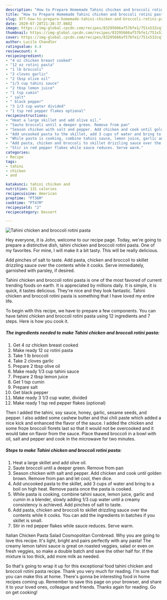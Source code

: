 ```yaml
---
description: "How to Prepare Homemade Tahini chicken and broccoli rotini pasta"
title: "How to Prepare Homemade Tahini chicken and broccoli rotini pasta"
slug: 977-how-to-prepare-homemade-tahini-chicken-and-broccoli-rotini-pasta
date: 2020-07-28T21:38:37.088Z
image: https://img-global.cpcdn.com/recipes/83295666af57bfe1/751x532cq70/tahini-chicken-and-broccoli-rotini-pasta-recipe-main-photo.jpg
thumbnail: https://img-global.cpcdn.com/recipes/83295666af57bfe1/751x532cq70/tahini-chicken-and-broccoli-rotini-pasta-recipe-main-photo.jpg
cover: https://img-global.cpcdn.com/recipes/83295666af57bfe1/751x532cq70/tahini-chicken-and-broccoli-rotini-pasta-recipe-main-photo.jpg
author: Lucile Chandler
ratingvalue: 4.4
reviewcount: 4
recipeingredient:
- "4 oz chicken breast cooked"
- "12 oz rotini pasta"
- "1 lb broccoli"
- "2 cloves garlic"
- "2 tbsp olive oil"
- "1/3 cup tahini sauce"
- "2 tbsp lemon juice"
- "1 tsp cumin"
- " salt"
- " black pepper"
- "3 1/3 cup water divided"
- "1 tsp red pepper flakes optional"
recipeinstructions:
- "Heat a large skillet and add olive oil."
- "Saute broccoli until a deeper green. Remove from pan"
- "Season chicken with salt and pepper. Add chicken and cook until golden brown. Remove from pan and let cool, then dice."
- "Add uncooked pasta to the skillet, add 3 cups of water and bring to a boil on high heat. Remove pasta once the pasta is cooked."
- "While pasta is cooking, combine tahini sauce, lemon juice, garlic and cumin in a blender, slowly adding 1/3 cup water until a creamy consistency is achieved. Add pinches of salt to taste."
- "Add pasta, chicken and broccoli to skillet drizzling sauce over the contents while it cooks. You can add the ingredients in batches if you skillet is small."
- "Stir in red pepper flakes while sauce reduces. Serve warm."
categories:
- Recipe
tags:
- tahini
- chicken
- and

katakunci: tahini chicken and 
nutrition: 131 calories
recipecuisine: American
preptime: "PT36M"
cooktime: "PT47M"
recipeyield: "2"
recipecategory: Dessert

---
```



![Tahini chicken and broccoli rotini pasta](https://img-global.cpcdn.com/recipes/83295666af57bfe1/751x532cq70/tahini-chicken-and-broccoli-rotini-pasta-recipe-main-photo.jpg)

Hey everyone, it is John, welcome to our recipe page. Today, we're going to prepare a distinctive dish, tahini chicken and broccoli rotini pasta. One of my favorites. For mine, I will make it a bit tasty. This will be really delicious.

Add pinches of salt to taste. Add pasta, chicken and broccoli to skillet drizzling sauce over the contents while it cooks. Serve immediately, garnished with parsley, if desired.

Tahini chicken and broccoli rotini pasta is one of the most favored of current trending foods on earth. It is appreciated by millions daily. It is simple, it is quick, it tastes delicious. They're nice and they look fantastic. Tahini chicken and broccoli rotini pasta is something that I have loved my entire life.


To begin with this recipe, we have to prepare a few components. You can have tahini chicken and broccoli rotini pasta using 12 ingredients and 7 steps. Here is how you cook it.

<!--inarticleads1-->

##### The ingredients needed to make Tahini chicken and broccoli rotini pasta:

1. Get 4 oz chicken breast cooked
1. Make ready 12 oz rotini pasta
1. Take 1 lb broccoli
1. Take 2 cloves garlic
1. Prepare 2 tbsp olive oil
1. Make ready 1/3 cup tahini sauce
1. Prepare 2 tbsp lemon juice
1. Get 1 tsp cumin
1. Prepare  salt
1. Get  black pepper
1. Make ready 3 1/3 cup water, divided
1. Make ready 1 tsp red pepper flakes (optional)


Then I added the tahini, soy sauce, honey, garlic, sesame seeds, and pepper. I also added some cashew butter and thai chili paste which added a nice kick and enhanced the flavor of the sauce. I added the chicken and some froze broccoli florets last so that it would not be overcooked and it would take on flavor from the sauce. Place thawed broccoli in a bowl with oil, salt and pepper and cook in the microwave for two minutes. 

<!--inarticleads2-->

##### Steps to make Tahini chicken and broccoli rotini pasta:

1. Heat a large skillet and add olive oil.
1. Saute broccoli until a deeper green. Remove from pan
1. Season chicken with salt and pepper. Add chicken and cook until golden brown. Remove from pan and let cool, then dice.
1. Add uncooked pasta to the skillet, add 3 cups of water and bring to a boil on high heat. Remove pasta once the pasta is cooked.
1. While pasta is cooking, combine tahini sauce, lemon juice, garlic and cumin in a blender, slowly adding 1/3 cup water until a creamy consistency is achieved. Add pinches of salt to taste.
1. Add pasta, chicken and broccoli to skillet drizzling sauce over the contents while it cooks. You can add the ingredients in batches if you skillet is small.
1. Stir in red pepper flakes while sauce reduces. Serve warm.


Italian Chicken Pasta Salad Cosmopolitan Cornbread. Why you are going to love this recipe. It&#39;s light, bright and pairs perfectly with any pasta! The creamy lemon tahini sauce is great on roasted veggies, salad or even on fresh veggies, so make a double batch and save the other half for. If the mixture is too thick, add more milk as needed. 

So that's going to wrap it up for this exceptional food tahini chicken and broccoli rotini pasta recipe. Thank you very much for reading. I'm sure that you can make this at home. There's gonna be interesting food in home recipes coming up. Remember to save this page on your browser, and share it to your loved ones, colleague and friends. Thanks again for reading. Go on get cooking!
